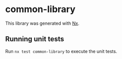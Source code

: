 # common-library

This library was generated with [Nx](https://nx.dev).

## Running unit tests

Run `nx test common-library` to execute the unit tests.

